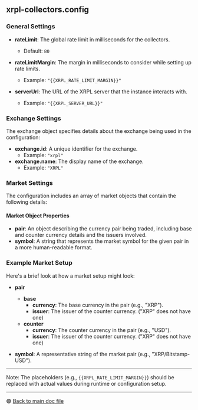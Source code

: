 ## xrpl-collectors.config

### General Settings

-   **rateLimit**: The global rate limit in milliseconds for the collectors.

    -   Default: `80`

-   **rateLimitMargin**: The margin in milliseconds to consider while setting up rate limits.

    -   Example: `"{{XRPL_RATE_LIMIT_MARGIN}}"`

-   **serverUrl**: The URL of the XRPL server that the instance interacts with.
    -   Example: `"{{XRPL_SERVER_URL}}"`

### Exchange Settings

The exchange object specifies details about the exchange being used in the configuration:

-   **exchange.id**: A unique identifier for the exchange.
    -   Example: `"xrpl"`
-   **exchange.name**: The display name of the exchange.
    -   Example: `"XRPL"`

### Market Settings

The configuration includes an array of market objects that contain the following details:

#### Market Object Properties

-   **pair**: An object describing the currency pair being traded, including base and counter currency details and the issuers involved.
-   **symbol**: A string that represents the market symbol for the given pair in a more human-readable format.

### Example Market Setup

Here's a brief look at how a market setup might look:

-   **pair**

    -   **base**
        -   **currency**: The base currency in the pair (e.g., "XRP").
        -   **issuer**: The issuer of the counter currency. ("XRP" does not have one)
    -   **counter**
        -   **currency**: The counter currency in the pair (e.g., "USD").
        -   **issuer**: The issuer of the counter currency. ("XRP" does not have one)

-   **symbol**: A representative string of the market pair (e.g., "XRP/Bitstamp-USD").

---

Note: The placeholders (e.g., `{{XRPL_RATE_LIMIT_MARGIN}}`) should be replaced with actual values during runtime or configuration setup.

---

🟣 [Back to main doc file](../../README.md)
